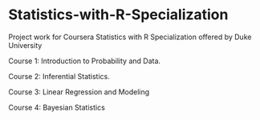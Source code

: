 # Statistics-with-R-Specialization

Project work for Coursera Statistics with R Specialization offered by Duke University

Course 1: Introduction to Probability and Data.

Course 2: Inferential Statistics.

Course 3: Linear Regression and Modeling

Course 4: Bayesian Statistics
